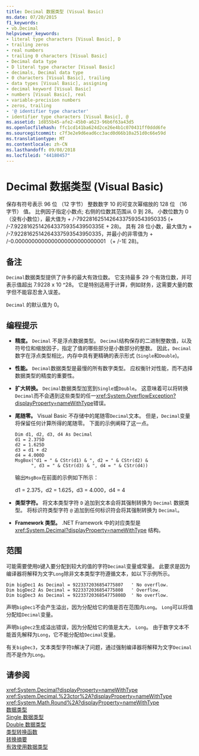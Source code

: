 ```yaml
---
title: Decimal 数据类型 (Visual Basic)
ms.date: 07/20/2015
f1_keywords:
- vb.Decimal
helpviewer_keywords:
- literal type characters [Visual Basic], D
- trailing zeros
- real numbers
- trailing 0 characters [Visual Basic]
- Decimal data type
- D literal type character [Visual Basic]
- decimals, Decimal data type
- 0 characters [Visual Basic], trailing
- data types [Visual Basic], assigning
- decimal keyword [Visual Basic]
- numbers [Visual Basic], real
- variable-precision numbers
- zeros, trailing
- '@ identifier type character'
- identifier type characters [Visual Basic], @
ms.assetid: 1d855b45-afe2-45b0-a623-96b6f63a43d5
ms.openlocfilehash: ffc1cd141ba624d2ce26e4b1c070431ff0ddd6fe
ms.sourcegitcommit: c7f3e2e9d6ead6cc3acd0d66b10a251d0c66e59d
ms.translationtype: MT
ms.contentlocale: zh-CN
ms.lasthandoff: 09/08/2018
ms.locfileid: "44180457"
---
```

# <a name="decimal-data-type-visual-basic"></a>Decimal 数据类型 (Visual Basic)
保存有符号表示 96 位 （12 字节） 整数数字 10 的可变次幂缩放的 128 位 （16 字节） 值。 比例因子指定小数点; 右侧的位数其范围从 0 到 28。 小数位数为 0 （没有小数位），最大值为 + /-79228162514264337593543950335 (+ /-7.9228162514264337593543950335E + 28)。 具有 28 位小数，最大值为 + /-7.9228162514264337593543950335，并最小的非零值为 + /-0.0000000000000000000000000001 （+ /-1E 28)。  
  
## <a name="remarks"></a>备注  
 `Decimal`数据类型提供了许多的最大有效位数。 它支持最多 29 个有效位数，并可表示值超出 7.9228 x 10 ^28。 它是特别适用于计算，例如财务，这需要大量的数字但不能容忍舍入误差。  
  
 `Decimal` 的默认值为 0。  
  
## <a name="programming-tips"></a>编程提示  
  
-   **精度。** `Decimal` 不是浮点数据类型。 `Decimal`结构保存的二进制整数值，以及符号位和缩放因子，指定了值的哪些部分是小数部分的整数。 因此，`Decimal`数字在浮点类型相比，内存中具有更精确的表示形式 (`Single`和`Double`)。  
  
-   **性能。** `Decimal`数据类型是最慢的所有数字类型。 应权衡针对性能，而不选择数据类型的精度的重要性。  
  
-   **扩大转换。** `Decimal`数据类型加宽到`Single`或`Double`。 这意味着可以将转换`Decimal`而不会遇到这些类型的任一<xref:System.OverflowException?displayProperty=nameWithType>错误。  
  
-   **尾随零。** Visual Basic 不存储中的尾随零`Decimal`文本。 但是，`Decimal`变量将保留任何计算所得的尾随零。 下面的示例阐释了这一点。  
  
    ```  
    Dim d1, d2, d3, d4 As Decimal  
    d1 = 2.375D  
    d2 = 1.625D  
    d3 = d1 + d2  
    d4 = 4.000D  
    MsgBox("d1 = " & CStr(d1) & ", d2 = " & CStr(d2) &  
          ", d3 = " & CStr(d3) & ", d4 = " & CStr(d4))  
    ```  
  
     输出`MsgBox`在前面的示例如下所示：  
  
     d1 = 2.375，d2 = 1.625，d3 = 4.000，d4 = 4  
  
-   **类型字符。** 将文本类型字符 `D` 追加到文本会将其强制转换为 `Decimal` 数据类型。 将标识符类型字符 `@` 追加到任何标识符会将其强制转换为 `Decimal`。  
  
-   **Framework 类型。** .NET Framework 中的对应类型是 <xref:System.Decimal?displayProperty=nameWithType> 结构。  
  
## <a name="range"></a>范围  
 可能需要使用`D`键入要分配到较大的值的字符`Decimal`变量或常量。 此要求是因为编译器将解释为文字`Long`除非文本类型字符遵循文本，如以下示例所示。  
  
```  
Dim bigDec1 As Decimal = 9223372036854775807   ' No overflow.  
Dim bigDec2 As Decimal = 9223372036854775808   ' Overflow.  
Dim bigDec3 As Decimal = 9223372036854775808D  ' No overflow.  
```  
  
 声明`bigDec1`不会产生溢出，因为分配给它的值是否在范围内`Long`。 `Long`可以将值分配给`Decimal`变量。  
  
 声明`bigDec2`生成溢出错误，因为分配给它的值是太大， `Long`。 由于数字文本不能首先解释为`Long`，它不能分配给`Decimal`变量。  
  
 有关`bigDec3`，文本类型字符`D`解决了问题，通过强制编译器将解释为文字`Decimal`而不是作为`Long`。  
  
## <a name="see-also"></a>请参阅  
 <xref:System.Decimal?displayProperty=nameWithType>  
 <xref:System.Decimal.%23ctor%2A?displayProperty=nameWithType>  
 <xref:System.Math.Round%2A?displayProperty=nameWithType>  
 [数据类型](../../../visual-basic/language-reference/data-types/index.md)  
 [Single 数据类型](../../../visual-basic/language-reference/data-types/single-data-type.md)  
 [Double 数据类型](../../../visual-basic/language-reference/data-types/double-data-type.md)  
 [类型转换函数](../../../visual-basic/language-reference/functions/type-conversion-functions.md)  
 [转换摘要](../../../visual-basic/language-reference/keywords/conversion-summary.md)  
 [有效使用数据类型](../../../visual-basic/programming-guide/language-features/data-types/efficient-use-of-data-types.md)
